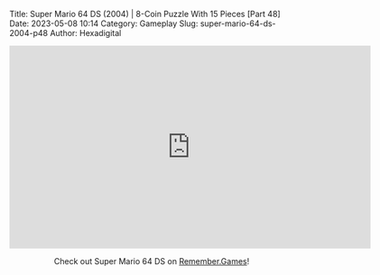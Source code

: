 Title: Super Mario 64 DS (2004) | 8-Coin Puzzle With 15 Pieces [Part 48]
Date: 2023-05-08 10:14
Category: Gameplay
Slug: super-mario-64-ds-2004-p48
Author: Hexadigital

<center><iframe src="https://www.youtube.com/embed/Qs_zRezN1Ew?feature=oembed" allow="accelerometer; autoplay; encrypted-media; gyroscope; picture-in-picture" width="640" height="360" frameborder="0"></iframe>

Check out Super Mario 64 DS on [Remember.Games](https://remember.games/game/2250/super-mario-64-ds/)!</center>